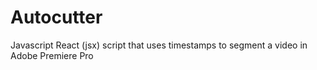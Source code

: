 # Autocutter
Javascript React (jsx) script that uses timestamps to segment a video in Adobe Premiere Pro
